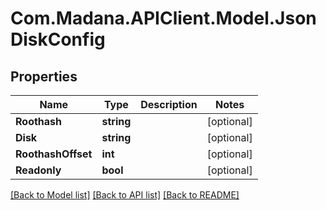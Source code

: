 
# Com.Madana.APIClient.Model.JsonDiskConfig

## Properties

Name | Type | Description | Notes
------------ | ------------- | ------------- | -------------
**Roothash** | **string** |  | [optional] 
**Disk** | **string** |  | [optional] 
**RoothashOffset** | **int** |  | [optional] 
**Readonly** | **bool** |  | [optional] 

[[Back to Model list]](../README.md#documentation-for-models)
[[Back to API list]](../README.md#documentation-for-api-endpoints)
[[Back to README]](../README.md)

